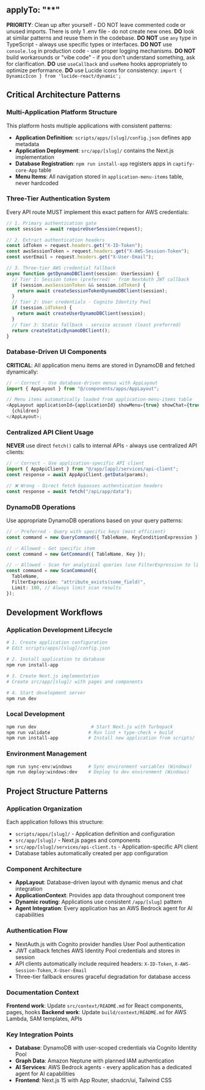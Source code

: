 ## applyTo: "\*\*"

**PRIORITY**: Clean up after yourself - DO NOT leave commented code or unused imports. There is only 1 .env file - do not create new ones.
**DO** look at similar patterns and reuse them in the codebase.
**DO NOT** use `any` type in TypeScript - always use specific types or interfaces.
**DO NOT** use `console.log` in production code - use proper logging mechanisms.
**DO NOT** build workarounds or "vibe code" - if you don't understand something, ask for clarification.
**DO** use `useCallback` and `useMemo` hooks appropriately to optimize performance.
**DO** use Lucide icons for consistency: `import { DynamicIcon } from 'lucide-react/dynamic';`

## Critical Architecture Patterns

### Multi-Application Platform Structure

This platform hosts multiple applications with consistent patterns:

- **Application Definition**: `scripts/apps/[slug]/config.json` defines app metadata
- **Application Deployment**: `src/app/[slug]/` contains the Next.js implementation
- **Database Registration**: `npm run install-app` registers apps in `captify-core-App` table
- **Menu Items**: All navigation stored in `application-menu-items` table, never hardcoded

### Three-Tier Authentication System

Every API route MUST implement this exact pattern for AWS credentials:

```typescript
// 1. Primary authentication gate
const session = await requireUserSession(request);

// 2. Extract authentication headers
const idToken = request.headers.get("X-ID-Token");
const awsSessionToken = request.headers.get("X-AWS-Session-Token");
const userEmail = request.headers.get("X-User-Email");

// 3. Three-tier AWS credential fallback
async function getDynamoDBClient(session: UserSession) {
  // Tier 1: Session token (preferred) - from NextAuth JWT callback
  if (session.awsSessionToken && session.idToken) {
    return await createSessionTokenDynamoDBClient(session);
  }
  // Tier 2: User credentials - Cognito Identity Pool
  if (session.idToken) {
    return await createUserDynamoDBClient(session);
  }
  // Tier 3: Static fallback - service account (least preferred)
  return createStaticDynamoDBClient();
}
```

### Database-Driven UI Components

**CRITICAL**: All application menu items are stored in DynamoDB and fetched dynamically:

```typescript
// ✅ Correct - Use database-driven menus with AppLayout
import { AppLayout } from "@/components/apps/AppLayout";

// Menu items automatically loaded from application-menu-items table
<AppLayout applicationId={applicationId} showMenu={true} showChat={true}>
  {children}
</AppLayout>;
```

### Centralized API Client Usage

**NEVER** use direct `fetch()` calls to internal APIs - always use centralized API clients:

```typescript
// ✅ Correct - Use application-specific API client
import { AppApiClient } from "@/app/[app]/services/api-client";
const response = await AppApiClient.getData(params);

// ❌ Wrong - Direct fetch bypasses authentication headers
const response = await fetch("/api/app/data");
```

### DynamoDB Operations

Use appropriate DynamoDB operations based on your query patterns:

```typescript
// ✅ Preferred - Query with specific keys (most efficient)
const command = new QueryCommand({ TableName, KeyConditionExpression });

// ✅ Allowed - Get specific item
const command = new GetCommand({ TableName, Key });

// ✅ Allowed - Scan for analytical queries (use FilterExpression to limit results)
const command = new ScanCommand({
  TableName,
  FilterExpression: "attribute_exists(some_field)",
  Limit: 100, // Always limit scan results
});
```

## Development Workflows

### Application Development Lifecycle

```bash
# 1. Create application configuration
# Edit scripts/apps/[slug]/config.json

# 2. Install application to database
npm run install-app

# 3. Create Next.js implementation
# Create src/app/[slug]/ with pages and components

# 4. Start development server
npm run dev
```

### Local Development

```bash
npm run dev                    # Start Next.js with Turbopack
npm run validate              # Run lint + type-check + build
npm run install-app           # Install new application from scripts/
```

### Environment Management

```bash
npm run sync-env:windows      # Sync environment variables (Windows)
npm run deploy:windows:dev    # Deploy to dev environment (Windows)
```

## Project Structure Patterns

### Application Organization

Each application follows this structure:

- `scripts/apps/[slug]/` - Application definition and configuration
- `src/app/[slug]/` - Next.js pages and components
- `src/app/[slug]/services/api-client.ts` - Application-specific API client
- Database tables automatically created per app configuration

### Component Architecture

- **AppLayout**: Database-driven layout with dynamic menus and chat integration
- **ApplicationContext**: Provides app data throughout component tree
- **Dynamic routing**: Applications use consistent `/app/[slug]` pattern
- **Agent Integration**: Every application has an AWS Bedrock agent for AI capabilities

### Authentication Flow

- NextAuth.js with Cognito provider handles User Pool authentication
- JWT callback fetches AWS Identity Pool credentials and stores in session
- API clients automatically include required headers: `X-ID-Token`, `X-AWS-Session-Token`, `X-User-Email`
- Three-tier fallback ensures graceful degradation for database access

### Documentation Context

**Frontend work**: Update `src/context/README.md` for React components, pages, hooks
**Backend work**: Update `build/context/README.md` for AWS Lambda, SAM templates, APIs

### Key Integration Points

- **Database**: DynamoDB with user-scoped credentials via Cognito Identity Pool
- **Graph Data**: Amazon Neptune with planned IAM authentication
- **AI Services**: AWS Bedrock agents - every application has a dedicated agent for AI capabilities
- **Frontend**: Next.js 15 with App Router, shadcn/ui, Tailwind CSS
